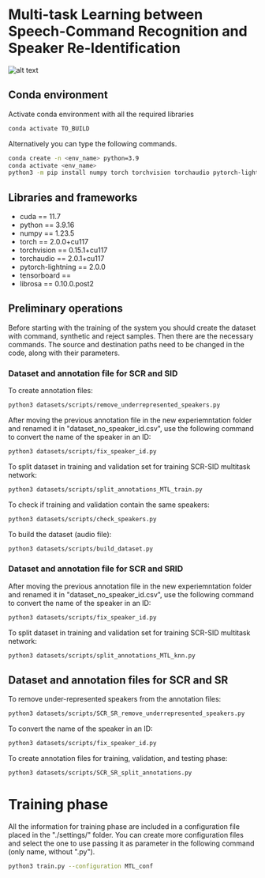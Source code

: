 # Multi-task Learning between Speech-Command Recognition and Speaker Re-Identification

![alt text](https://github.com/stefanobini/command_interaction/training/blob/main/figures/sci_workflow.png)

## Conda environment
Activate conda environment with all the required libraries
```bash
conda activate TO_BUILD
```

Alternatively you can type the following commands.
```bash
conda create -n <env_name> python=3.9
conda activate <env_name>
python3 -m pip install numpy torch torchvision torchaudio pytorch-lightning pandas colorama tqdm librosa matplotlib dotmap torchmetrics torchsummary tensorboard
```

## Libraries and frameworks
- cuda == 11.7
- python == 3.9.16
- numpy == 1.23.5
- torch == 2.0.0+cu117
- torchvision == 0.15.1+cu117
- torchaudio == 2.0.1+cu117
- pytorch-lightning == 2.0.0
- tensorboard == 
- librosa == 0.10.0.post2

## Preliminary operations
Before starting with the training of the system you should create the dataset with command, synthetic and reject samples. Then there are the necessary commands. The source and destination paths need to be changed in the code, along with their parameters.

### Dataset and annotation file for SCR and SID
To create annotation files:
```bash
python3 datasets/scripts/remove_underrepresented_speakers.py
```

After moving the previous annotation file in the new experiemntation folder and renamed it in "dataset_no_speaker_id.csv", use the following command to convert the name of the speaker in an ID:
```bash
python3 datasets/scripts/fix_speaker_id.py
```

To split dataset in training and validation set for training SCR-SID multitask network:
```bash
python3 datasets/scripts/split_annotations_MTL_train.py
```

To check if training and validation contain the same speakers:
```bash
python3 datasets/scripts/check_speakers.py
```

To build the dataset (audio file):
```bash
python3 datasets/scripts/build_dataset.py
```

### Dataset and annotation file for SCR and SRID
After moving the previous annotation file in the new experiemntation folder and renamed it in "dataset_no_speaker_id.csv", use the following command to convert the name of the speaker in an ID:
```bash
python3 datasets/scripts/fix_speaker_id.py
```

To split dataset in training and validation set for training SCR-SID multitask network:
```bash
python3 datasets/scripts/split_annotations_MTL_knn.py
```

## Dataset and annotation files for SCR and SR

To remove under-represented speakers from the annotation files:
```bash
python3 datasets/scripts/SCR_SR_remove_underrepresented_speakers.py
```

To convert the name of the speaker in an ID:
```bash
python3 datasets/scripts/fix_speaker_id.py
```

To create annotation files for training, validation, and testing phase:
```bash
python3 datasets/scripts/SCR_SR_split_annotations.py
```


# Training phase
All the information for training phase are included in a configuration file placed in the "./settings/" folder. You can create more configuration files and select the one to use passing it as parameter in the following command (only name, without ".py").
```bash
python3 train.py --configuration MTL_conf
```
